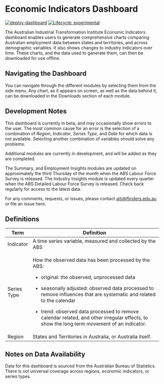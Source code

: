 
<!-- README.md is generated from README.Rmd. Please edit that file -->

# Economic Indicators Dashboard

<!-- badges: start -->

[![deploy-dashboard](https://github.com/aiti-flinders/aitidash/actions/workflows/deploy-dashboard.yml/badge.svg)](https://github.com/aiti-flinders/aitidash/actions/workflows/deploy-dashboard.yml)
[![Lifecycle:
experimental](https://img.shields.io/badge/lifecycle-experimental-orange.svg)](https://lifecycle.r-lib.org/articles/stages.html#experimental)

<!-- badges: end -->

The Australian Industrial Transformation Institute Economic Indicators
dashboard enables users to generate comprehensive charts comparing
Australian employment data between states and territories, and across
demographic variables. It also shows changes to industry indicators over
time. These charts, and the data used to generate them, can then be
downloaded for use offline.

## Navigating the Dashboard

You can navigate through the different modules by selecting them from
the side menu. Any chart, as it appears on screen, as well as the data
behind it, can be downloaded in the Downloads section of each module.

## Development Notes

This dashboard is currently in beta, and may occasionally show errors to
the user. The most common cause for an error is the selection of a
combination of *Region*, *Indicator*, *Series Type*, and *Date* for
which data is not available. Selecting another combination of variables
should solve any problems.

Additional modules are currently in development, and will be added as
they are completed.

The Summary, and Employment Insights modules are updated on
approximately the third Thursday of the month when the ABS Labour Force
Survey is released. The Industry Insights module is updated every
quarter when the ABS Detailed Labour Force Survey is released. Check
back regularly for access to the latest data.

For any comments, requests, or issues, please contact
<aiti@flinders.edu.au> or file an issue here.

## Definitions

<table>
<colgroup>
<col style="width: 8%" />
<col style="width: 91%" />
</colgroup>
<thead>
<tr class="header">
<th>Term</th>
<th>Definition</th>
</tr>
</thead>
<tbody>
<tr class="odd">
<td>Indicator</td>
<td>A time series variable, measured and collected by the ABS</td>
</tr>
<tr class="even">
<td>Series Type</td>
<td><p>How the observed data has been processed by the ABS:</p>
<ul>
<li><p>original: the observed, unprocessed data</p></li>
<li><p>seasonally adjusted: observed data processed to remove influences
that are systematic and related to the calendar</p></li>
<li><p>trend: observed data processed to remove calendar related, and
other irregular effects, to show the long term movement of an
indicator.</p></li>
</ul></td>
</tr>
<tr class="odd">
<td>Region</td>
<td>States and Territories in Australia, or Australia itself.</td>
</tr>
</tbody>
</table>

## Notes on Data Availability

Data for this dashboard is sourced from the Australian Bureau of
Statistics. There is not universal coverage across regions, economic
indicators, or series types.
